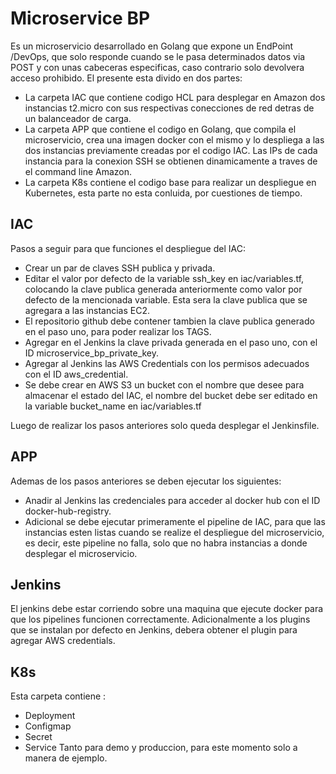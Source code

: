 # Microservice BP
Es un microservicio desarrollado en Golang que expone un EndPoint /DevOps, que solo responde cuando se le pasa determinados datos via POST
y con unas cabeceras especificas, caso contrario solo devolvera acceso prohibido.
El presente esta divido en dos partes:
* La carpeta IAC que contiene codigo HCL para desplegar en Amazon dos instancias t2.micro con sus respectivas 
conecciones de red detras de un balanceador de carga.
* La carpeta APP que contiene el codigo en Golang, que compila el microservicio, crea una imagen docker con el mismo y lo despliega
a las dos instancias previamente creadas por el codigo IAC. Las IPs de cada instancia para la conexion SSH se obtienen dinamicamente a traves
de el command line Amazon.
* La carpeta K8s contiene el codigo base para realizar un despliegue en Kubernetes, esta parte no esta conluida, por cuestiones de tiempo.

## IAC
Pasos a seguir para que funciones el despliegue del IAC:
* Crear un par de claves SSH publica y privada.
* Editar el valor por defecto de la variable ssh_key en iac/variables.tf, colocando la clave publica generada anteriormente como valor por defecto de la mencionada variable.
Esta sera la clave publica que se agregara a las instancias EC2.
* El repositorio github debe contener tambien la clave publica generado en el paso uno, para poder realizar los TAGS.
* Agregar en el Jenkins la clave privada generada en el paso uno, con el ID microservice_bp_private_key.
* Agregar al Jenkins las AWS Credentials con los permisos adecuados con el ID aws_credential.
* Se debe crear en AWS S3 un bucket con el nombre que desee para almacenar el estado del IAC, el nombre del bucket debe ser editado en la variable bucket_name en iac/variables.tf

Luego de realizar los pasos anteriores solo queda desplegar el Jenkinsfile.

## APP
Ademas de los pasos anteriores se deben ejecutar los siguientes:
* Anadir al Jenkins las credenciales para acceder al docker hub con el ID docker-hub-registry.
* Adicional se debe ejecutar primeramente el pipeline de IAC, para que las instancias esten listas cuando se realize el despliegue del microservicio, es decir, este pipeline 
no falla, solo que no habra instancias a donde desplegar el microservicio.

## Jenkins
El jenkins debe estar corriendo sobre una maquina que ejecute docker para que los pipelines funcionen correctamente.
Adicionalmente a los plugins que se instalan por defecto en Jenkins, debera obtener el plugin para agregar AWS credentials.


## K8s
Esta carpeta contiene :
* Deployment
* Configmap
* Secret
* Service
Tanto para demo y produccion, para este momento solo a manera de ejemplo.
